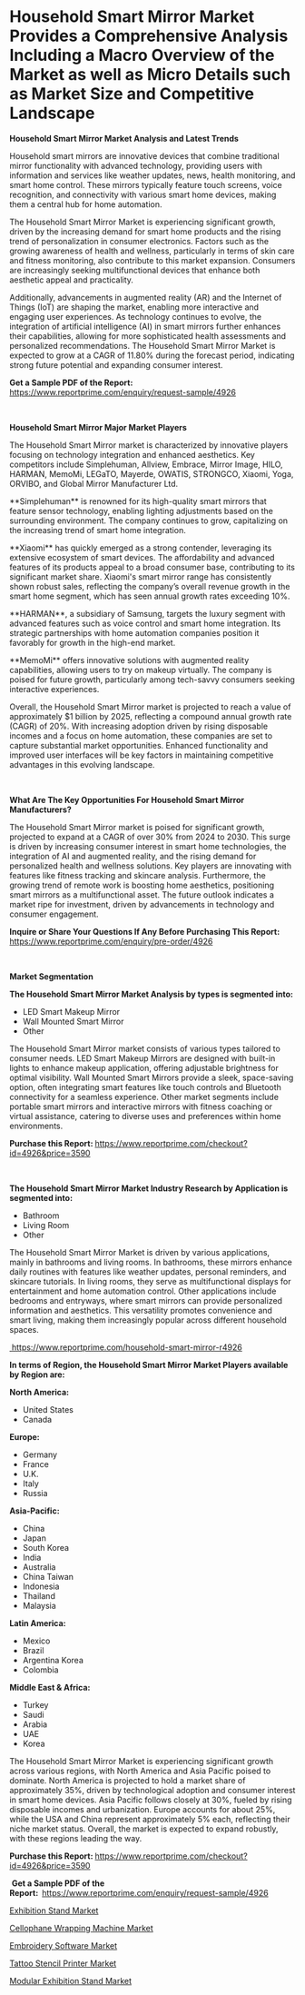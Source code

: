 <p><h1>Household Smart Mirror Market Provides a Comprehensive Analysis Including a Macro Overview of the Market as well as Micro Details such as Market Size and Competitive Landscape</h1></p><p><strong>Household Smart Mirror Market Analysis and Latest Trends</strong></p>
<p><p>Household smart mirrors are innovative devices that combine traditional mirror functionality with advanced technology, providing users with information and services like weather updates, news, health monitoring, and smart home control. These mirrors typically feature touch screens, voice recognition, and connectivity with various smart home devices, making them a central hub for home automation.</p><p>The Household Smart Mirror Market is experiencing significant growth, driven by the increasing demand for smart home products and the rising trend of personalization in consumer electronics. Factors such as the growing awareness of health and wellness, particularly in terms of skin care and fitness monitoring, also contribute to this market expansion. Consumers are increasingly seeking multifunctional devices that enhance both aesthetic appeal and practicality.</p><p>Additionally, advancements in augmented reality (AR) and the Internet of Things (IoT) are shaping the market, enabling more interactive and engaging user experiences. As technology continues to evolve, the integration of artificial intelligence (AI) in smart mirrors further enhances their capabilities, allowing for more sophisticated health assessments and personalized recommendations. The Household Smart Mirror Market is expected to grow at a CAGR of 11.80% during the forecast period, indicating strong future potential and expanding consumer interest.</p></p>
<p><strong>Get a Sample PDF of the Report:&nbsp;</strong> <a href="https://www.reportprime.com/enquiry/request-sample/4926">https://www.reportprime.com/enquiry/request-sample/4926</a></p>
<p>&nbsp;</p>
<p><strong>Household Smart Mirror Major Market Players</strong></p>
<p><p>The Household Smart Mirror market is characterized by innovative players focusing on technology integration and enhanced aesthetics. Key competitors include Simplehuman, Allview, Embrace, Mirror Image, HILO, HARMAN, MemoMi, LEGaTO, Mayerde, OWATIS, STRONGCO, Xiaomi, Yoga, ORVIBO, and Global Mirror Manufacturer Ltd.</p><p>**Simplehuman** is renowned for its high-quality smart mirrors that feature sensor technology, enabling lighting adjustments based on the surrounding environment. The company continues to grow, capitalizing on the increasing trend of smart home integration.</p><p>**Xiaomi** has quickly emerged as a strong contender, leveraging its extensive ecosystem of smart devices. The affordability and advanced features of its products appeal to a broad consumer base, contributing to its significant market share. Xiaomi's smart mirror range has consistently shown robust sales, reflecting the company’s overall revenue growth in the smart home segment, which has seen annual growth rates exceeding 10%.</p><p>**HARMAN**, a subsidiary of Samsung, targets the luxury segment with advanced features such as voice control and smart home integration. Its strategic partnerships with home automation companies position it favorably for growth in the high-end market.</p><p>**MemoMi** offers innovative solutions with augmented reality capabilities, allowing users to try on makeup virtually. The company is poised for future growth, particularly among tech-savvy consumers seeking interactive experiences.</p><p>Overall, the Household Smart Mirror market is projected to reach a value of approximately $1 billion by 2025, reflecting a compound annual growth rate (CAGR) of 20%. With increasing adoption driven by rising disposable incomes and a focus on home automation, these companies are set to capture substantial market opportunities. Enhanced functionality and improved user interfaces will be key factors in maintaining competitive advantages in this evolving landscape.</p></p>
<p>&nbsp;</p>
<p><strong>What Are The Key Opportunities For Household Smart Mirror Manufacturers?</strong></p>
<p><p>The Household Smart Mirror market is poised for significant growth, projected to expand at a CAGR of over 30% from 2024 to 2030. This surge is driven by increasing consumer interest in smart home technologies, the integration of AI and augmented reality, and the rising demand for personalized health and wellness solutions. Key players are innovating with features like fitness tracking and skincare analysis. Furthermore, the growing trend of remote work is boosting home aesthetics, positioning smart mirrors as a multifunctional asset. The future outlook indicates a market ripe for investment, driven by advancements in technology and consumer engagement.</p></p>
<p><strong>Inquire or Share Your Questions If Any Before Purchasing This Report:</strong> <a href="https://www.reportprime.com/enquiry/pre-order/4926">https://www.reportprime.com/enquiry/pre-order/4926</a></p>
<p>&nbsp;</p>
<p><strong>Market Segmentation</strong></p>
<p><strong>The Household Smart Mirror Market Analysis by types is segmented into:</strong></p>
<p><ul><li>LED Smart Makeup Mirror</li><li>Wall Mounted Smart Mirror</li><li>Other</li></ul></p>
<p><p>The Household Smart Mirror market consists of various types tailored to consumer needs. LED Smart Makeup Mirrors are designed with built-in lights to enhance makeup application, offering adjustable brightness for optimal visibility. Wall Mounted Smart Mirrors provide a sleek, space-saving option, often integrating smart features like touch controls and Bluetooth connectivity for a seamless experience. Other market segments include portable smart mirrors and interactive mirrors with fitness coaching or virtual assistance, catering to diverse uses and preferences within home environments.</p></p>
<p><strong>Purchase this Report:&nbsp;</strong><a href="https://www.reportprime.com/checkout?id=4926&price=3590">https://www.reportprime.com/checkout?id=4926&price=3590</a></p>
<p>&nbsp;</p>
<p><strong>The Household Smart Mirror Market Industry Research by Application is segmented into:</strong></p>
<p><ul><li>Bathroom</li><li>Living Room</li><li>Other</li></ul></p>
<p><p>The Household Smart Mirror Market is driven by various applications, mainly in bathrooms and living rooms. In bathrooms, these mirrors enhance daily routines with features like weather updates, personal reminders, and skincare tutorials. In living rooms, they serve as multifunctional displays for entertainment and home automation control. Other applications include bedrooms and entryways, where smart mirrors can provide personalized information and aesthetics. This versatility promotes convenience and smart living, making them increasingly popular across different household spaces.</p></p>
<p><a href="https://www.reportprime.com/household-smart-mirror-r4926">&nbsp;https://www.reportprime.com/household-smart-mirror-r4926</a></p>
<p><strong>In terms of Region, the Household Smart Mirror Market Players available by Region are:</strong></p>
<p>
    <p> <strong> North America: </strong>
        <ul>
            <li>United States</li>
            <li>Canada</li>
        </ul>
        </p> 
    <p> <strong> Europe: </strong>
        <ul>
            <li>Germany</li>
            <li>France</li>
            <li>U.K.</li>
            <li>Italy</li>
            <li>Russia</li>
        </ul>
        </p> 
    <p> <strong> Asia-Pacific: </strong>
        <ul>
            <li>China</li>
            <li>Japan</li>
            <li>South Korea</li>
            <li>India</li>
            <li>Australia</li>
            <li>China Taiwan</li>
            <li>Indonesia</li>
            <li>Thailand</li>
            <li>Malaysia</li>
        </ul>
        </p> 
    <p> <strong> Latin America: </strong>
        <ul>
            <li>Mexico</li>
            <li>Brazil</li>
            <li>Argentina Korea</li>
            <li>Colombia</li>
        </ul>
        </p> 
    <p> <strong> Middle East & Africa: </strong>
        <ul>
            <li>Turkey</li>
            <li>Saudi</li>
            <li>Arabia</li>
            <li>UAE</li>
            <li>Korea</li>
        </ul>
    </p>
    </p>
<p><p>The Household Smart Mirror Market is experiencing significant growth across various regions, with North America and Asia Pacific poised to dominate. North America is projected to hold a market share of approximately 35%, driven by technological adoption and consumer interest in smart home devices. Asia Pacific follows closely at 30%, fueled by rising disposable incomes and urbanization. Europe accounts for about 25%, while the USA and China represent approximately 5% each, reflecting their niche market status. Overall, the market is expected to expand robustly, with these regions leading the way.</p></p>
<p><strong>Purchase this Report: </strong><a href="https://www.reportprime.com/checkout?id=4926&price=3590">https://www.reportprime.com/checkout?id=4926&price=3590</a></p>
<p>&nbsp;<strong>Get a Sample PDF of the Report:&nbsp;&nbsp;</strong><a href="https://www.reportprime.com/enquiry/request-sample/4926">https://www.reportprime.com/enquiry/request-sample/4926</a></p>
<p><strong></strong></p>
<p><p><a href="https://www.linkedin.com/pulse/how-regional-markets-adapting-exhibition-stand-market-innovations-ki8tc?trackingId=%2FvMyMU6nR6GWzqc0%2Bd5CwA%3D%3D">Exhibition Stand Market</a></p><p><a href="https://www.linkedin.com/pulse/what-emerging-market-trends-cellophane-wrapping-machine-detailed-8a3ec?trackingId=kHBHiw%2F0R5emEUAKcy55ng%3D%3D">Cellophane Wrapping Machine Market</a></p><p><a href="https://issuu.com/reportprime-2/docs/embroidery-software-market-size-203_5bcc38b86b0698">Embroidery Software Market</a></p><p><a href="https://issuu.com/reportprime-2/docs/tattoo-stencil-printer-market-size-_9153599d270eb8">Tattoo Stencil Printer Market</a></p><p><a href="https://www.linkedin.com/pulse/emerging-opportunities-challenges-global-modular-exhibition-lyq9c?trackingId=WQnTcm5FSB67PA8ywKdUog%3D%3D">Modular Exhibition Stand Market</a></p></p>